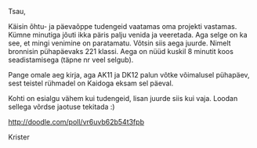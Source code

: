 Tsau,

Käisin õhtu- ja päevaõppe tudengeid vaatamas oma projekti vastamas. Kümne minutiga jõuti ikka päris palju venida ja veeretada. Aga selge on ka see, et mingi venimine on paratamatu. Võtsin siis aega juurde. Nimelt bronnisin pühapäevaks 221 klassi. Aega on nüüd kuskil 8 minutit koos seadistamisega (täpne nr veel selgub).

Pange omale aeg kirja, aga AK11 ja DK12 palun võtke võimalusel pühapäev, sest teistel rühmadel on Kaidoga eksam sel päeval.

Kohti on esialgu vähem kui tudengeid, lisan juurde siis kui vaja. Loodan sellega võrdse jaotuse tekitada :)

http://doodle.com/poll/vr6uvb62b54t3fpb

Krister

